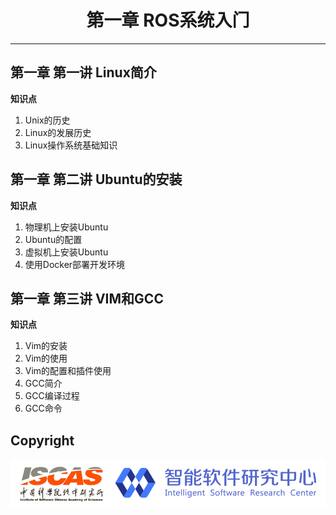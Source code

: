 # <center>第一章 ROS系统⼊⻔</center>

---

## 第一章 第一讲  Linux简介
**知识点**

1. Unix的历史
2. Linux的发展历史
3. Linux操作系统基础知识

## 第一章 第二讲  Ubuntu的安装
**知识点**

1. 物理机上安装Ubuntu
2. Ubuntu的配置
3. 虚拟机上安装Ubuntu
4. 使用Docker部署开发环境

## 第一章 第三讲  VIM和GCC

**知识点**
1.	Vim的安装
2.	Vim的使用
3.	Vim的配置和插件使用
4.	GCC简介
5.	GCC编译过程
6.	GCC命令


## Copyright

![Logo](../joint_logo.png)
